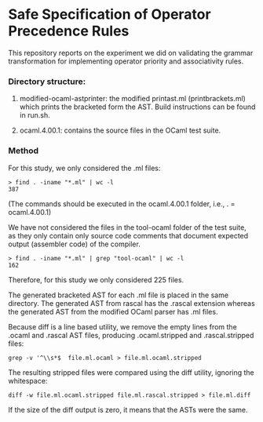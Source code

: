 Safe Specification of Operator Precedence Rules
===================================

This repository reports on the experiment we did on validating the grammar transformation
for implementing operator priority and associativity rules. 

### Directory structure:

1. modified-ocaml-astprinter: the modified printast.ml (printbrackets.ml) which prints the bracketed form the AST. Build instructions can be found in run.sh.

2. ocaml.4.00.1: contains the source files in the OCaml test suite. 

### Method
For this study, we only considered the .ml files:

```
> find . -iname "*.ml" | wc -l
387
```
(The commands should be executed in the ocaml.4.00.1 folder, i.e., . = ocaml.4.00.1)

We have not considered the files in the tool-ocaml folder of the test suite, as they only 
contain only source code comments that document expected output (assembler code) of the compiler.

```
> find . -iname "*.ml" | grep "tool-ocaml" | wc -l
162
```
Therefore, for this study we only considered 225 files.

The generated bracketed AST for each .ml file is placed in the same directory. The generated AST from rascal
has the .rascal extension whereas the generated AST from the modified OCaml parser has .ml files.

Because diff is a line based utility, we remove the empty lines from the .ocaml and .rascal AST files, producing
.ocaml.stripped and .rascal.stripped files:

```
grep -v '^\\s*$  file.ml.ocaml > file.ml.ocaml.stripped
```

The resulting stripped files were compared using the diff utility, ignoring the whitespace:
```
diff -w file.ml.ocaml.stripped file.ml.rascal.stripped > file.ml.diff
```
If the size of the diff output is zero, it means that the ASTs were the same.





